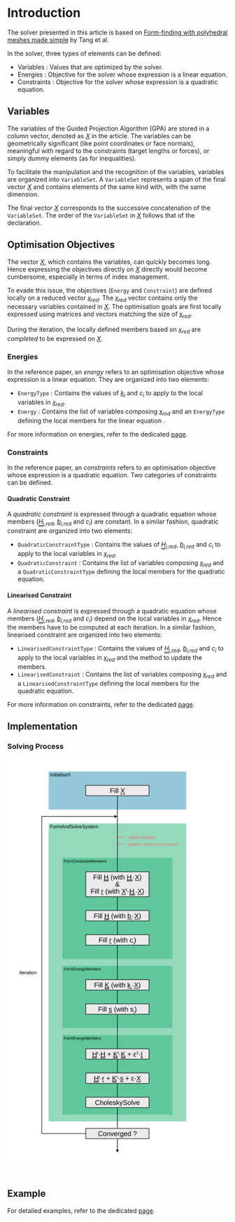 # Introduction

The solver presented in this article is based on [Form-finding with polyhedral meshes made simple](http://dx.doi.org/10.1145/2601097.2601213) by Tang et al.

In the solver, three types of elements can be defined:
- Variables : Values that are optimized by the solver.
- Energies : Objective for the solver whose expression is a linear equation.
- Constraints : Objective for the solver whose expression is a quadratic equation.

## Variables

The variables of the Guided Projection Algorithm (GPA) are stored in a column vector, denoted as <em><span style="text-decoration : underline">X</span></em> in the article.  The variables can be geometrically significant (like point coordinates or face normals), meaningful with regard to the constraints (target lengths or forces), or simply dummy elements (as for inequalities).

To facilitate the manipulation and the recognition of the variables, variables are organized into `VariableSet`. A `VariableSet` represents a span of the final vector <em><span style="text-decoration : underline">X</span></em>  and contains elements of the same kind with, with the same dimension.

The final vector <em><span style="text-decoration : underline">X</span></em> corresponds to the successive concatenation of the `VariableSet`. The order of the `VariableSet` in <em><span style="text-decoration : underline">X</span></em> follows that of the declaration.

## Optimisation Objectives

The vector <em><span style="text-decoration : underline">X</span></em>, which contains the variables, can quickly becomes long. Hence expressing the objectives directly on <em><span style="text-decoration : underline">X</span></em> directly would become cumbersome, especially in terms of index management.

To evade this issue, the objectives (`Energy` and `Constraint`) are defined locally on a reduced vector <em><span style="text-decoration : underline">x</span><sub>red</sub></em>. The <em><span style="text-decoration : underline">x</span><sub>red</sub></em> vector contains only the necessary variables contained in <em><span style="text-decoration : underline">X</span></em>. The optimisation goals are first locally expressed using matrices and vectors matching the size of <em><span style="text-decoration : underline">x</span><sub>red</sub></em>.

During the iteration, the locally defined members based on <em><span style="text-decoration : underline">x</span><sub>red</sub></em> are *completed* to be expressed on <em><span style="text-decoration : underline">X</span></em>.

### Energies

In the reference paper, an *energy* refers to an optimisation objective whose expression is a linear equation. They are organized into two elements:
- `EnergyType` : Contains the values of <em><span style="text-decoration : underline">k<sub>i</sub></em> and <em>c</span><sub>i</sub></em> to apply to the local variables in <em><span style="text-decoration : underline">x</span><sub>red</sub></em>.
- `Energy` : Contains the list of variables composing <em><span style="text-decoration : underline">x</span><sub>red</sub></em> and an `EnergyType` defining the local members for the linear equation .

For more information on energies, refer to the dedicated [page](./Energy.md).

### Constraints

In the reference paper, an *constraints* refers to an optimisation objective whose expression is a quadratic equation. Two categories of constraints can be defined.

#### Quadratic Constraint

A *quadratic constraint* is expressed through a quadratic equation whose members (<em><span style="border-bottom: double">H</span><sub>i,red</sub></em>, <em><span style="text-decoration : underline">b</span><sub>i,red</sub></em> and <em>c<sub>i</sub></em>) are constant. In a similar fashion, quadratic constraint are organized into two elements:

- `QuadraticConstraintType` :  Contains the values of <em><span style="border-bottom: double">H</span><sub>i,red</sub></em>, <em><span style="text-decoration : underline">b</span><sub>i,red</sub></em> and <em>c<sub>i</sub></em> to apply to the local variables in <em><span style="text-decoration : underline">x</span><sub>red</sub></em>.
- `QuadraticConstraint` : Contains the list of variables composing <em><span style="text-decoration : underline">x</span><sub>red</sub></em> and a `QuadraticConstraintType` defining the local members for the quadratic equation.

#### Linearised Constraint

A *linearised constraint* is expressed through a quadratic equation whose members (<em><span style="border-bottom: double">H</span><sub>i,red</sub></em>, <em><span style="text-decoration : underline">b</span><sub>i,red</sub></em> and <em>c<sub>i</sub></em>) depend on the local variables in <em><span style="text-decoration : underline">x</span><sub>red</sub></em>. Hence the members have to be computed at each iteration. In a similar fashion, linearised constraint are organized into two elements:

- `LinearisedConstraintType` :  Contains the values of <em><span style="border-bottom: double">H</span><sub>i,red</sub></em>, <em><span style="text-decoration : underline">b</span><sub>i,red</sub></em> and <em>c<sub>i</sub></em> to apply to the local variables in <em><span style="text-decoration : underline">x</span><sub>red</sub></em> and the method to update the members.
- `LinearisedConstraint` : Contains the list of variables composing <em><span style="text-decoration : underline">x</span><sub>red</sub></em> and a `LinearisedConstraintType` defining the local members for the quadratic equation.

For more information on constraints, refer to the dedicated [page](./Constraint.md).

## Implementation

### Solving Process

<center>
  <img src="../Images/GuidedProjection/Introduction.svg" alt="Scheme of the Guided Projection Algorithm Solving Process" width="1600"/>
  <br></br>
</center>

## Example

For detailed examples, refer to the dedicated [page](./Examples/Summary.md).
